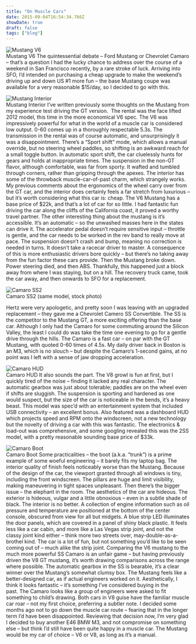 ```yaml
---
title: "On Muscle Cars"
date: 2015-09-04T16:54:34.766Z
showDate: true
draft: false
tags: ["blog"]
---
```



<span class="wp-caption alignright" id="attachment_573" style="width: 346px">![Mustang V6](http://res.cloudinary.com/cianclarke/image/upload/v1386881504/IMG_9114_x7bmsl.jpg "Mustang V6")  
Mustang V6
</span>
The quintessential debate – Ford Mustang or Chevrolet Camaro – that’s a question I had the lucky chance to address over the course of a weekend in San Francisco recently, by a rare stroke of luck. Arriving into SFO, I’d intended on purchasing a cheap upgrade to make the weekend’s driving up and down US #1 more fun – the base Mustang coupe was available for a very reasonable $15/day, so I decided to go with this.

<span class="wp-caption alignleft" id="attachment_574" style="width: 202px">![Mustang Interior](http://res.cloudinary.com/cianclarke/image/upload/v1386881504/IMG_9073_lia5uh.jpg "Mustang Interior")  
Mustang Interior
</span>
I’ve written previously some thoughts on the Mustang from my experience test driving the GT version.  The rental was the face lifted 2012 model, this time in the more economical V6 spec. The V6 was impressively powerful for what in the world of a muscle car is considered low output. 0-60 comes up in a thoroughly respectable 5.3s. The transmission in the rental was of course automatic, and unsurprisingly it was a disappointment. There’s a “Sport shift” mode, which allows a manual override, but no steering wheel paddles, so shifting is an awkward reach for a small toggle button. In automatic sport shift, the car cluelessly hunts for gears and holds at inappropriate times. The suspension in the non-GT flavor, although comfortable, was far from sporty. It wafted and tumbled through corners, rather than gripping through the apexes. The interior has some of the throwback muscle-car-of-past charm, which strangely works. My previous comments about the ergonomics of the wheel carry over from the GT car, and the interior does certainly feels a far stretch from luxurious – but it’s worth considering what this car is: cheap. The V6 Mustang has a base price of $22k, and that’s a lot of car for so little. I had fantastic fun driving the car along the cliffs of the California coast, it proved a worthy travel partner. The other interesting thing about the mustang is it’s accessible. It’s an automatic – so the unwashed masses here in the states can drive it. The accelerator pedal doesn’t require sensitive input – throttle is gentle, and the car needs to be worked in the rev band to really move at pace. The suspension doesn’t crash and bump, meaning no correction is needed in turns. It doesn’t take a racecar driver to master. A consequence of this is more enthusiastic drivers bore quickly – but there’s no taking away from the fun factor these cars provide. Then the Mustang broke down. Power steering died, and then ABS. Thankfully, this happened just a block away from where I was staying, but on a hill. The recovery truck came, took the car away, and then onwards to SFO for a replacement.

<span class="wp-caption alignright" id="attachment_576" style="width: 300px">![Camaro SS2](http://res.cloudinary.com/cianclarke/image/upload/v1386881504/IMG_1644_vyznqk.jpg "Camaro SS2")  
Camaro SS2 (same model, stock photo)
</span>
  
Hertz were very apologetic, and pretty soon I was leaving with an upgraded replacement – they gave me a Chevrolet Camero SS Convertible. The SS is the competitor to the Mustang GT, a more exciting offering than the base car. Although I only had the Camaro for some commuting around the Silicon Valley, the least I could do was take the time one evening to go for a gentle drive through the hills. The Camaro is a fast car – on par with the GT Mustang, with quoted 0-60 times of 4.5s. My daily driver back in Boston is an M3, which is no slouch – but despite the Camaro‘s 1-second gains, at no point was I left with a sense of jaw dropping acceleration.

<span class="wp-caption alignleft" id="attachment_577" style="width: 346px">![Camaro HUD](http://res.cloudinary.com/cianclarke/image/upload/v1386881504/IMG_1642_p1ucjm.jpg "Camaro HUD")  
Camaro HUD
</span>
It also sounds the part. The V8 growl is fun at first, but I quickly tired of the noise – finding it lacked any real character. The automatic gearbox was just about tolerable; paddles are on the wheel even if shifts are sluggish. The suspension is sporting and hardened as one would suspect, but the size of the car is noticeable in the bends, it’s a heavy beast. This model was spec’d with an entertainment system that included USB connectivity – an excellent bonus. Also featured was a dashboard HUD which projects speed and RPM onto the windscreen, not a new technology but the novelty of driving a car with this was fantastic. The electronics & load-out was comprehensive, and some googling revealed this was the 2SS model, with a pretty reasonable sounding base price of $33k.

<span class="wp-caption alignright" id="attachment_578" style="width: 300px">![Camaro Boot](http://res.cloudinary.com/cianclarke/image/upload/e_brightness/v1386881504/IMG_1643_rw6mof.jpg "Camaro Boot")  
Camaro Boot
</span>
Some practicalities – the boot (a.k.a. “trunk”) is a prime example of some woeful engineering – it barely fits my laptop bag. The interior quality of finish feels noticeably worse than the Mustang. Because of the design of the car, the viewport granted through all windows is tiny, including the front windscreen. The pillars are huge and limit visibility, making maneuvering in tight spaces unpleasant. Then there’s the bigger issue – the elephant in the room. The aesthetics of the car are hideous. The exterior is hideous, vulgar and a little obnoxious – even in a subtle shade of black. The interior is no better. A collection of engine information such as oil pressure and temperature are positioned at the bottom of the center console, obscured from view for all but midgets. A blue strip LED illuminates the door panels, which are covered in a panel of shiny black plastic. It feels less like a car cabin, and more like a Las Vegas strip joint, and not the classy joint kind either – think more two streets over, may-double-as-a-brothel kind. The car is a lot of fun, but not something you’d like to be seen coming out of – much alike the strip joint. Comparing the V6 mustang to the much more powerful SS Camaro is an unfair game – but having previously driven the V8 GT mustang, it’s worth drawing comparisons across the range where possible. The automatic gearbox in the SS is bearable, it’s a clear winner over the Mustang’s somewhat clumsy box. The Mustang feels like a better-designed car, as if actual engineers worked on it. Aesthetically, I think it looks fantastic – it’s something I’ve considered buying in the past. The Camaro looks like a group of engineers were asked to fit something to child’s drawing. Both cars in V8 guise have the familiar muscle car roar – not my first choice, preferring a subtler note. I decided some months ago not to go down the muscle car route – fearing that in the longer term I’d have been disappointed. Reviewing that decision now, I’m very glad I decided to buy another E46 BMW M3, and not compromise on something else – but think I’d still have been quite happy in a muscle car. The Mustang would be my car of choice – V6 or V8, as long as it’s a manual.



